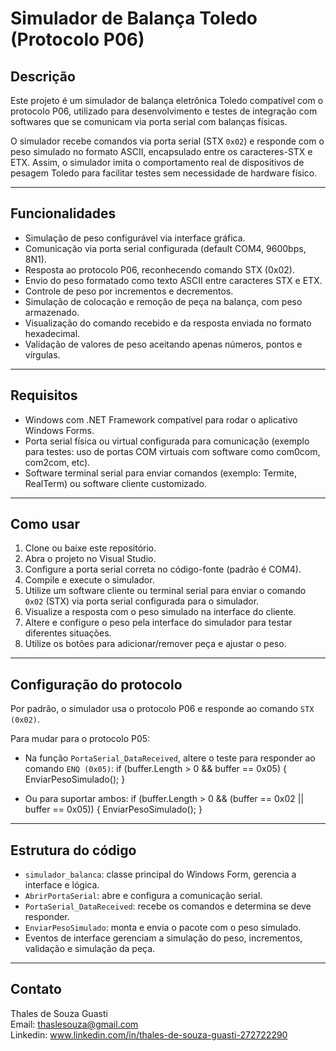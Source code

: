 # Simulador de Balança Toledo (Protocolo P06)

## Descrição

Este projeto é um simulador de balança eletrônica Toledo compatível com o protocolo P06, utilizado para desenvolvimento e testes de integração com softwares que se comunicam via porta serial com balanças físicas.

O simulador recebe comandos via porta serial (STX `0x02`) e responde com o peso simulado no formato ASCII, encapsulado entre os caracteres-STX e ETX. Assim, o simulador imita o comportamento real de dispositivos de pesagem Toledo para facilitar testes sem necessidade de hardware físico.

---

## Funcionalidades

- Simulação de peso configurável via interface gráfica.
- Comunicação via porta serial configurada (default COM4, 9600bps, 8N1).
- Resposta ao protocolo P06, reconhecendo comando STX (0x02).
- Envio do peso formatado como texto ASCII entre caracteres STX e ETX.
- Controle de peso por incrementos e decrementos.
- Simulação de colocação e remoção de peça na balança, com peso armazenado.
- Visualização do comando recebido e da resposta enviada no formato hexadecimal.
- Validação de valores de peso aceitando apenas números, pontos e vírgulas.

---

## Requisitos

- Windows com .NET Framework compatível para rodar o aplicativo Windows Forms.
- Porta serial física ou virtual configurada para comunicação (exemplo para testes: uso de portas COM virtuais com software como com0com, com2com, etc).
- Software terminal serial para enviar comandos (exemplo: Termite, RealTerm) ou software cliente customizado.

---

## Como usar

1. Clone ou baixe este repositório.
2. Abra o projeto no Visual Studio.
3. Configure a porta serial correta no código-fonte (padrão é COM4).
4. Compile e execute o simulador.
5. Utilize um software cliente ou terminal serial para enviar o comando `0x02` (STX) via porta serial configurada para o simulador.
6. Visualize a resposta com o peso simulado na interface do cliente.
7. Altere e configure o peso pela interface do simulador para testar diferentes situações.
8. Utilize os botões para adicionar/remover peça e ajustar o peso.

---

## Configuração do protocolo

Por padrão, o simulador usa o protocolo P06 e responde ao comando `STX (0x02)`.

Para mudar para o protocolo P05:

- Na função `PortaSerial_DataReceived`, altere o teste para responder ao comando `ENQ (0x05)`:
  if (buffer.Length > 0 && buffer == 0x05)
  {
    EnviarPesoSimulado();
  }
  
- Ou para suportar ambos:
  if (buffer.Length > 0 && (buffer == 0x02 || buffer == 0x05))
  {
    EnviarPesoSimulado();
  }

---

## Estrutura do código

- `simulador_balanca`: classe principal do Windows Form, gerencia a interface e lógica.
- `AbrirPortaSerial`: abre e configura a comunicação serial.
- `PortaSerial_DataReceived`: recebe os comandos e determina se deve responder.
- `EnviarPesoSimulado`: monta e envia o pacote com o peso simulado.
- Eventos de interface gerenciam a simulação do peso, incrementos, validação e simulação da peça.

---

## Contato

Thales de Souza Guasti  
Email: thaslesouza@gmail.com  
Linkedin: www.linkedin.com/in/thales-de-souza-guasti-272722290
